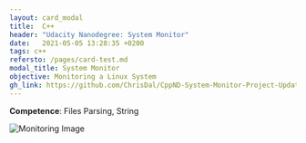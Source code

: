 ```yaml
---
layout: card_modal
title:  C++
header: "Udacity Nanodegree: System Monitor"
date:   2021-05-05 13:28:35 +0200
tags: c++
refersto: /pages/card-test.md
modal_title: System Monitor
objective: Monitoring a Linux System
gh_link: https://github.com/ChrisDal/CppND-System-Monitor-Project-Updated
---
```


__Competence__: Files Parsing, String  

![Monitoring Image]({{site.baseurl}}/images/monitor-final.png "Result Image")
